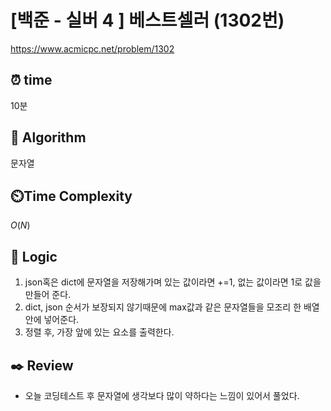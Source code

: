# [백준 - 실버 4 ] 베스트셀러 (1302번)

https://www.acmicpc.net/problem/1302

## ⏰ **time**

10분

## :pushpin: **Algorithm**

문자열

## ⏲️**Time Complexity**

$O(N)$

## :round_pushpin: **Logic**

1. json혹은 dict에 문자열을 저장해가며 있는 값이라면 +=1, 없는 값이라면 1로 값을 만들어 준다.
2. dict, json 순서가 보장되지 않기때문에 max값과 같은 문자열들을 모조리 한 배열안에 넣어준다.
3. 정렬 후, 가장 앞에 있는 요소를 출력한다.

## :black_nib: **Review**

- 오늘 코딩테스트 후 문자열에 생각보다 많이 약하다는 느낌이 있어서 풀었다.
